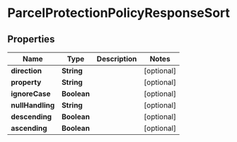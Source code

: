 

# ParcelProtectionPolicyResponseSort

## Properties

Name | Type | Description | Notes
------------ | ------------- | ------------- | -------------
**direction** | **String** |  |  [optional]
**property** | **String** |  |  [optional]
**ignoreCase** | **Boolean** |  |  [optional]
**nullHandling** | **String** |  |  [optional]
**descending** | **Boolean** |  |  [optional]
**ascending** | **Boolean** |  |  [optional]



